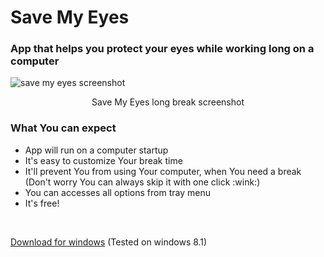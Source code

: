 <h1> Save My Eyes </h1>
<p>
<h3>App that helps you protect your eyes while working long on a computer</h3>
<img align="center" src="https://i.ibb.co/94DJ8DP/rsz-5f7c7771956a8.jpg" alt="save my eyes screenshot">
<p align="center">Save My Eyes long break screenshot</p>
<h3>What You can expect</h3>
<ul>
<li>App will run on a computer startup</li> 
<li>It's easy to customize Your break time</li> 
<li>It'll prevent You from using Your computer, when You need a break (Don't worry You can always skip it with one click :wink:)</li> 
<li>You can accesses all options from tray menu</li>
<li>It's free!</li> 
</ul>
<br/>
<p><a href="https://github.com/amadeusz-chomiak/save-my-eyes/raw/master/files/save-my-eyes%20Setup%200.1.2.exe">Download for windows</a> (Tested on windows 8.1)</p>
<br/>
</p>

